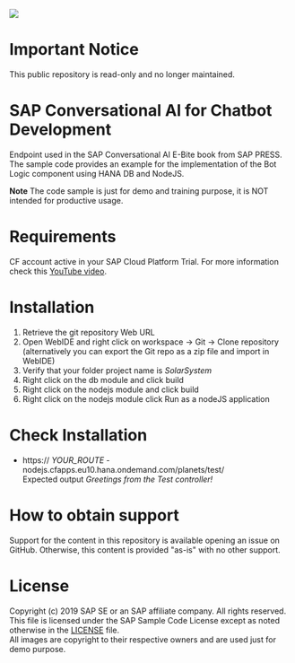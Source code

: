 ![](https://img.shields.io/badge/STATUS-NOT%20CURRENTLY%20MAINTAINED-red.svg?longCache=true&style=flat)

# Important Notice
This public repository is read-only and no longer maintained.

# SAP Conversational AI for Chatbot Development
Endpoint used in the SAP Conversational AI E-Bite book from SAP PRESS. The sample code provides an example for the implementation of the Bot Logic component using HANA DB and NodeJS.

**Note** The code sample is just for demo and training purpose, it is NOT intended for productive usage.

# Requirements
CF account active in your SAP Cloud Platform Trial. For more information check this [YouTube video](http://bit.ly/2EsGUNX).

# Installation
1. Retrieve the git repository Web URL
1. Open WebIDE and right click on workspace -> Git -> Clone repository (alternatively you can export the Git repo as a zip file and import in WebIDE)
1. Verify that your folder project name is *SolarSystem*
1. Right click on the db module and click build
1. Right click on the nodejs module and click build
1. Right click on the nodejs module click Run as a nodeJS application

# Check Installation
* https:// _YOUR_ROUTE_ -nodejs.cfapps.eu10.hana.ondemand.com/planets/test/\
Expected output *Greetings from the Test controller!*

# How to obtain support
Support for the content in this repository is available opening an issue on GitHub. Otherwise, this content is provided "as-is" with no other support.

# License
Copyright (c) 2019 SAP SE or an SAP affiliate company. All rights reserved.\
This file is licensed under the SAP Sample Code License except as noted otherwise in the [LICENSE](LICENSE) file.\
All images are copyright to their respective owners and are used just for demo purpose.
